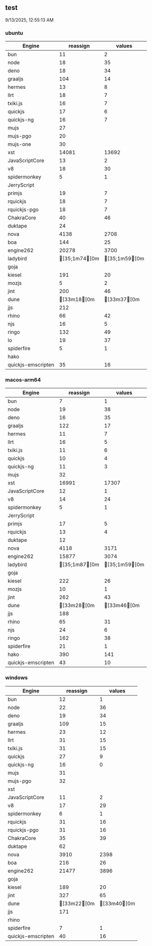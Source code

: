 
## test
9/13/2025, 12:55:13 AM

### ubuntu
| Engine | reassign | values |
| --- | --- | --- |
| bun | 11 | 2 |
| node | 18 | 35 |
| deno | 18 | 34 |
| graaljs | 104 | 14 |
| hermes | 13 | 8 |
| llrt | 18 | 7 |
| txiki.js | 16 | 7 |
| quickjs | 17 | 6 |
| quickjs-ng | 16 | 7 |
| mujs | 27 |  |
| mujs-pgo | 20 |  |
| mujs-one | 30 |  |
| xst | 14081 | 13692 |
| JavaScriptCore | 13 | 2 |
| v8 | 18 | 30 |
| spidermonkey | 5 | 1 |
| JerryScript |  |  |
| primjs | 19 | 7 |
| rquickjs | 18 | 7 |
| rquickjs-pgo | 18 | 7 |
| ChakraCore | 40 | 46 |
| duktape | 24 |  |
| nova | 4138 | 2708 |
| boa | 144 | 25 |
| engine262 | 20278 | 3700 |
| ladybird | [35;1m74[0m | [35;1m59[0m |
| goja |  |  |
| kiesel | 191 | 20 |
| mozjs | 5 | 2 |
| jint | 200 | 46 |
| dune | [33m18[0m | [33m37[0m |
| jjs | 212 |  |
| rhino | 66 | 42 |
| njs | 16 | 5 |
| ringo | 132 | 49 |
| lo | 19 | 37 |
| spiderfire | 5 | 1 |
| hako |  |  |
| quickjs-emscripten | 35 | 16 |
### macos-arm64
| Engine | reassign | values |
| --- | --- | --- |
| bun | 7 | 1 |
| node | 19 | 38 |
| deno | 16 | 35 |
| graaljs | 122 | 17 |
| hermes | 11 | 7 |
| llrt | 16 | 5 |
| txiki.js | 11 | 6 |
| quickjs | 10 | 4 |
| quickjs-ng | 11 | 3 |
| mujs | 32 |  |
| xst | 16991 | 17307 |
| JavaScriptCore | 12 | 1 |
| v8 | 14 | 24 |
| spidermonkey | 5 | 1 |
| JerryScript |  |  |
| primjs | 17 | 5 |
| rquickjs | 13 | 4 |
| duktape | 12 |  |
| nova | 4118 | 3171 |
| engine262 | 15877 | 3074 |
| ladybird | [35;1m87[0m | [35;1m59[0m |
| goja |  |  |
| kiesel | 222 | 26 |
| mozjs | 10 | 1 |
| jint | 262 | 43 |
| dune | [33m28[0m | [33m46[0m |
| jjs | 188 |  |
| rhino | 65 | 31 |
| njs | 24 | 6 |
| ringo | 162 | 38 |
| spiderfire | 21 | 1 |
| hako | 390 | 141 |
| quickjs-emscripten | 43 | 10 |
### windows
| Engine | reassign | values |
| --- | --- | --- |
| bun | 12 | 1 |
| node | 22 | 36 |
| deno | 19 | 34 |
| graaljs | 109 | 15 |
| hermes | 23 | 12 |
| llrt | 31 | 15 |
| txiki.js | 31 | 15 |
| quickjs | 27 | 9 |
| quickjs-ng | 16 | 0 |
| mujs | 31 |  |
| mujs-pgo | 32 |  |
| xst |  |  |
| JavaScriptCore | 11 | 2 |
| v8 | 17 | 29 |
| spidermonkey | 6 | 1 |
| rquickjs | 31 | 16 |
| rquickjs-pgo | 31 | 16 |
| ChakraCore | 35 | 39 |
| duktape | 62 |  |
| nova | 3910 | 2398 |
| boa | 216 | 26 |
| engine262 | 21477 | 3896 |
| goja |  |  |
| kiesel | 189 | 20 |
| jint | 327 | 65 |
| dune | [33m22[0m | [33m40[0m |
| jjs | 171 |  |
| rhino |  |  |
| spiderfire | 7 | 1 |
| quickjs-emscripten | 40 | 16 |
